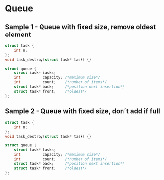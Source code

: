 # Queue

## Sample 1 - Queue with fixed size, remove oldest element

```c
struct task {
    int n;
};
void task_destroy(struct task* task) {}

struct queue {
    struct task* tasks;
    int          capacity; /*maximum size*/
    int          count;    /*number of items*/
    struct task* back;     /*position next insertion*/
    struct task* front;    /*oldest*/
};
```

## Sample 2 - Queue with fixed size, don´t add if full

```c
struct task {
    int n;
};
void task_destroy(struct task* task) {}

struct queue {
    struct task* tasks;
    int          capacity; /*maximum size*/
    int          count;    /*number of items*/
    struct task* back;     /*position next insertion*/
    struct task* front;    /*oldest*/
};
```


